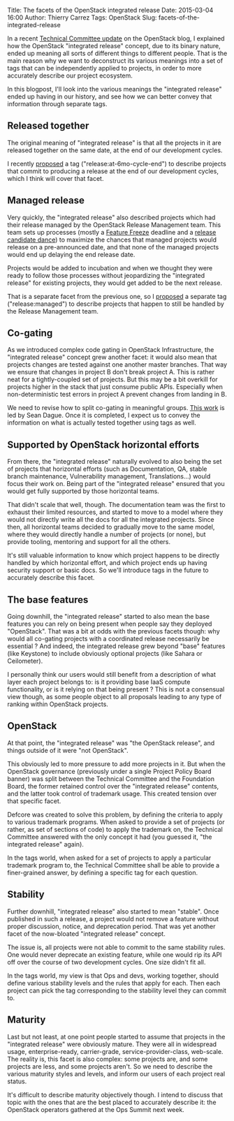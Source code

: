Title: The facets of the OpenStack integrated release
Date: 2015-03-04 16:00
Author: Thierry Carrez
Tags: OpenStack
Slug: facets-of-the-integrated-release


In a recent [Technical Committee update](http://www.openstack.org/blog/2015/02/tc-update-project-reform-progress/) on the OpenStack blog,
I explained how the OpenStack "integrated release" concept, due to its binary
nature, ended up meaning all sorts of different things to different people.
That is the main reason why we want to deconstruct its various meanings into
a set of tags that can be independently applied to projects, in order to more
accurately describe our project ecosystem.

In this blogpost, I'll look into the various meanings the "integrated release"
ended up having in our history, and see how we can better convey that
information through separate tags.


## Released together

The original meaning of "integrated release" is that all the projects in it
are released together on the same date, at the end of our development cycles.

I recently [proposed](https://review.openstack.org/#/c/157322/) a tag
("release:at-6mo-cycle-end") to describe projects that commit to producing
a release at the end of our development cycles, which I think will cover
that facet.


## Managed release

Very quickly, the "integrated release" also described projects which had their
release managed by the OpenStack Release Management team. This team sets up
processes (mostly a
[Feature Freeze](https://wiki.openstack.org/wiki/FeatureFreeze)
deadline and a
[release candidate dance](https://wiki.openstack.org/wiki/Release_Cycle#Pre-release_.28Release_Candidates_dance.29))
to maximize the chances that managed projects would release on a pre-announced
date, and that none of the managed projects would end up delaying the end
release date.

Projects would be added to incubation and when we thought they were ready to
follow those processes without jeopardizing the "integrated release" for
existing projects, they would get added to be the next release.

That is a separate facet from the previous one, so I
[proposed](https://review.openstack.org/#/c/157322/) a separate tag
("release:managed") to describe projects that happen to still be handled by
the Release Management team.


## Co-gating

As we introduced complex code gating in OpenStack Infrastructure, the
"integrated release" concept grew another facet: it would also mean that
projects changes are tested against one another master branches. That way
we ensure that changes in project B don't break project A. This is rather
neat for a tightly-coupled set of projects. But this may be a bit overkill
for projects higher in the stack that just consume public APIs. Especially
when non-deterministic test errors in project A prevent changes from landing
in B.

We need to revise how to split co-gating in meaningful groups.
[This work](https://review.openstack.org/#/c/150653/) is led by Sean Dague.
Once it is completed, I expect us to convey the information on what is
actually tested together using tags as well.


## Supported by OpenStack horizontal efforts

From there, the "integrated release" naturally evolved to also being the set
of projects that horizontal efforts (such as Documentation, QA, stable branch
maintenance, Vulnerability management, Translations...) would focus their
work on. Being part of the "integrated release" ensured that you would get
fully supported by those horizontal teams.

That didn't scale that well, though. The documentation team was the first to
exhaust their limited resources, and started to move to a model where they
would not directly write all the docs for all the integrated projects. Since
then, all horizontal teams decided to gradually move to the same model, where
they would directly handle a number of projects (or none), but provide tooling,
mentoring and support for all the others.

It's still valuable information to know which project happens to be directly
handled by which horizontal effort, and which project ends up having security
support or basic docs. So we'll introduce tags in the future to accurately
describe this facet.


## The base features

Going downhill, the "integrated release" started to also mean the base
features you can rely on being present when people say they deployed
"OpenStack". That was a bit at odds with the previous facets though: why would
all co-gating projects with a coordinated release necessarily be essential ?
And indeed, the integrated release grew beyond "base" features (like Keystone)
to include obviously optional projects (like Sahara or Ceilometer).

I personally think our users would still benefit from a description of what
layer each project belongs to: is it providing base IaaS compute functionality,
or is it relying on that being present ? This is not a consensual view though,
as some people object to all proposals leading to any type of ranking within
OpenStack projects.


## OpenStack

At that point, the "integrated release" was "the OpenStack release", and things
outside of it were "not OpenStack".

This obviously led to more pressure to add more projects in it. But when the
OpenStack governance (previously under a single Project Policy Board
banner) was split between the Technical Committee and the Foundation Board,
the former retained control over the "integrated release" contents, and the
latter took control of trademark usage. This created tension over that specific
facet.

Defcore was created to solve this problem, by defining the criteria to apply
to various trademark programs. When asked to provide a set of projects (or
rather, as set of sections of code) to apply the trademark on, the Technical
Committee answered with the only concept it had (you guessed it, "the
integrated release" again).

In the tags world, when asked for a set of projects to apply a particular
trademark program to, the Technical Committee shall be able to provide a
finer-grained answer, by defining a specific tag for each question.


## Stability

Further downhill, "integrated release" also started to mean "stable". Once
published in such a release, a project would not remove a feature without
proper discussion, notice, and deprecation period. That was yet another
facet of the now-bloated "integrated release" concept.

The issue is, all projects were not able to commit to the same stability
rules. One would never deprecate an existing feature, while one would rip
its API off over the course of two development cycles. One size didn't fit
all.

In the tags world, my view is that Ops and devs, working together, should
define various stability levels and the rules that apply for each. Then each
project can pick the tag corresponding to the stability level they can commit
to.


## Maturity

Last but not least, at one point people started to assume that projects in
the "integrated release" were obviously mature. They were all in widespread
usage, enterprise-ready, carrier-grade, service-provider-class, web-scale.
The reality is, this facet is also complex: some projects are, and some
projects are less, and some projects aren't. So we need to
describe the various maturity styles and levels, and inform our users of each
project real status.

It's difficult to describe maturity objectively though. I intend to discuss
that topic with the ones that are the best placed to accurately describe it:
the OpenStack operators gathered at the Ops Summit next week.
